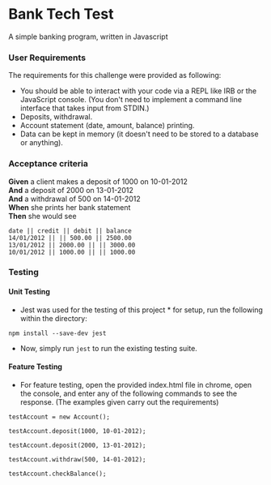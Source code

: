 # Bank Tech Test

A simple banking program, written in Javascript

### User Requirements

The requirements for this challenge were provided as following:

* You should be able to interact with your code via a REPL like IRB or the JavaScript console.  (You don't need to implement a command line interface that takes input from STDIN.)
* Deposits, withdrawal.
* Account statement (date, amount, balance) printing.
* Data can be kept in memory (it doesn't need to be stored to a database or anything).

### Acceptance criteria

**Given** a client makes a deposit of 1000 on 10-01-2012  
**And** a deposit of 2000 on 13-01-2012  
**And** a withdrawal of 500 on 14-01-2012  
**When** she prints her bank statement  
**Then** she would see

```
date || credit || debit || balance
14/01/2012 || || 500.00 || 2500.00
13/01/2012 || 2000.00 || || 3000.00
10/01/2012 || 1000.00 || || 1000.00
```

### Testing

#### Unit Testing
* Jest was used for the testing of this project * for setup, run the following within the directory:

```
npm install --save-dev jest
```

* Now, simply run `jest` to run the existing testing suite.

#### Feature Testing
* For feature testing, open the provided index.html file in chrome, open the console, and enter any of the following commands to see the response. (The examples given carry out the requirements)
```console
testAccount = new Account();
```
```console
testAccount.deposit(1000, 10-01-2012);
```
```console
testAccount.deposit(2000, 13-01-2012);
```
```console
testAccount.withdraw(500, 14-01-2012);
```
```console
testAccount.checkBalance();
```

